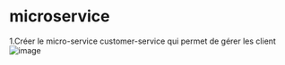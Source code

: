 # microservice
1.Créer le micro-service customer-service qui permet de gérer les client
![image](https://user-images.githubusercontent.com/96927649/206202109-a94c40e2-d263-4816-80e0-bc1421855162.png)

